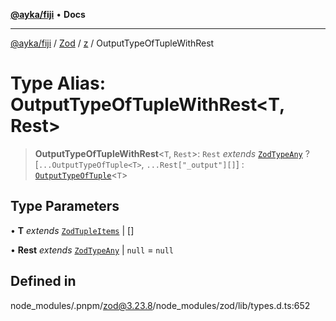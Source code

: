 [**@ayka/fiji**](../../../../../README.md) • **Docs**

***

[@ayka/fiji](../../../../../globals.md) / [Zod](../../../README.md) / [z](../README.md) / OutputTypeOfTupleWithRest

# Type Alias: OutputTypeOfTupleWithRest\<T, Rest\>

> **OutputTypeOfTupleWithRest**\<`T`, `Rest`\>: `Rest` *extends* [`ZodTypeAny`](ZodTypeAny.md) ? [`...OutputTypeOfTuple<T>`, `...Rest["_output"][]`] : [`OutputTypeOfTuple`](OutputTypeOfTuple.md)\<`T`\>

## Type Parameters

• **T** *extends* [`ZodTupleItems`](ZodTupleItems.md) \| []

• **Rest** *extends* [`ZodTypeAny`](ZodTypeAny.md) \| `null` = `null`

## Defined in

node\_modules/.pnpm/zod@3.23.8/node\_modules/zod/lib/types.d.ts:652

